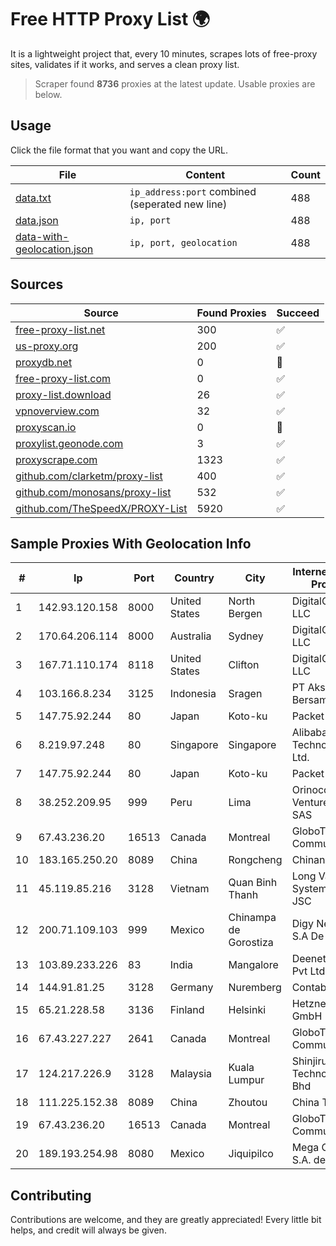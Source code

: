 
# Free HTTP Proxy List 🌍

It is a lightweight project that, every 10 minutes, scrapes lots of free-proxy sites, validates if it works, and serves a clean proxy list.


> Scraper found **8736** proxies at the latest update. Usable proxies are below.

## Usage

Click the file format that you want and copy the URL.


|File|Content|Count|
|----|-------|-----|
|[data.txt](https://raw.githubusercontent.com/themiralay/Proxy-List-World/master/data.txt)|`ip_address:port` combined (seperated new line)|488|
|[data.json](https://raw.githubusercontent.com/themiralay/Proxy-List-World/master/data.json)|`ip, port`|488|
|[data-with-geolocation.json](https://raw.githubusercontent.com/themiralay/Proxy-List-World/master/data-with-geolocation.json)|`ip, port, geolocation`|488|

## Sources

|Source|Found Proxies|Succeed|
|------|-------------|-------|
|[free-proxy-list.net](https://free-proxy-list.net)|300|✅|
|[us-proxy.org](https://www.us-proxy.org)|200|✅|
|[proxydb.net](http://proxydb.net)|0|🚫|
|[free-proxy-list.com](https://free-proxy-list.com/?page=&port=&type%5B%5D=http&type%5B%5D=https&up_time=0&search=Search)|0|✅|
|[proxy-list.download](https://www.proxy-list.download/HTTP)|26|✅|
|[vpnoverview.com](https://vpnoverview.com/privacy/anonymous-browsing/free-proxy-servers)|32|✅|
|[proxyscan.io](https://www.proxyscan.io)|0|🚫|
|[proxylist.geonode.com](https://proxylist.geonode.com/api/proxy-list?limit=300&page=1&sort_by=lastChecked&sort_type=desc&protocols=http,https)|3|✅|
|[proxyscrape.com](https://api.proxyscrape.com/v2/?request=displayproxies&protocol=http&timeout=10000&country=all&ssl=all&anonymity=all)|1323|✅|
|[github.com/clarketm/proxy-list](https://raw.githubusercontent.com/clarketm/proxy-list/master/proxy-list-raw.txt)|400|✅|
|[github.com/monosans/proxy-list](https://raw.githubusercontent.com/monosans/proxy-list/main/proxies/http.txt)|532|✅|
|[github.com/TheSpeedX/PROXY-List](https://raw.githubusercontent.com/TheSpeedX/PROXY-List/master/http.txt)|5920|✅|


## Sample Proxies With Geolocation Info

|#|Ip|Port|Country|City|Internet Service Provider|
|-|--|----|-------|----|-------------------------|
|1|142.93.120.158|8000|United States|North Bergen|DigitalOcean, LLC|
|2|170.64.206.114|8000|Australia|Sydney|DigitalOcean, LLC|
|3|167.71.110.174|8118|United States|Clifton|DigitalOcean, LLC|
|4|103.166.8.234|3125|Indonesia|Sragen|PT Akses Bersama Sedaya|
|5|147.75.92.244|80|Japan|Koto-ku|Packet Host, Inc.|
|6|8.219.97.248|80|Singapore|Singapore|Alibaba (US) Technology Co., Ltd.|
|7|147.75.92.244|80|Japan|Koto-ku|Packet Host, Inc.|
|8|38.252.209.95|999|Peru|Lima|Orinoco Ventures Group SAS|
|9|67.43.236.20|16513|Canada|Montreal|GloboTech Communications|
|10|183.165.250.20|8089|China|Rongcheng|Chinanet|
|11|45.119.85.216|3128|Vietnam|Quan Binh Thanh|Long Van System Solution JSC|
|12|200.71.109.103|999|Mexico|Chinampa de Gorostiza|Digy Networks S.A De C.V.|
|13|103.89.233.226|83|India|Mangalore|Deenet Services Pvt Ltd|
|14|144.91.81.25|3128|Germany|Nuremberg|Contabo GmbH|
|15|65.21.228.58|3136|Finland|Helsinki|Hetzner Online GmbH|
|16|67.43.227.227|2641|Canada|Montreal|GloboTech Communications|
|17|124.217.226.9|3128|Malaysia|Kuala Lumpur|Shinjiru Technology Sdn Bhd|
|18|111.225.152.38|8089|China|Zhoutou|China Telecom|
|19|67.43.236.20|16513|Canada|Montreal|GloboTech Communications|
|20|189.193.254.98|8080|Mexico|Jiquipilco|Mega Cable, S.A. de C.V.|



## Contributing

Contributions are welcome, and they are greatly appreciated! Every
little bit helps, and credit will always be given.

